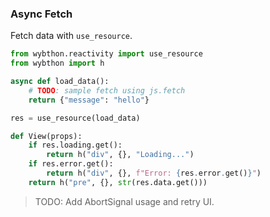 ### Async Fetch

Fetch data with `use_resource`.

```python
from wybthon.reactivity import use_resource
from wybthon import h

async def load_data():
    # TODO: sample fetch using js.fetch
    return {"message": "hello"}

res = use_resource(load_data)

def View(props):
    if res.loading.get():
        return h("div", {}, "Loading...")
    if res.error.get():
        return h("div", {}, f"Error: {res.error.get()}")
    return h("pre", {}, str(res.data.get()))
```

> TODO: Add AbortSignal usage and retry UI.

